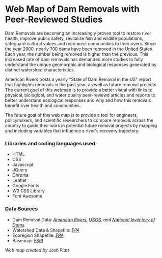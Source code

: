 # Web Map of Dam Removals with Peer-Reviewed Studies

Dam Removals are becoming an increasingly proven tool to restore river health, improve public safety, revitalize fish and wildlife populations, safeguard cultural values and reconnect communities to their rivers.  Since the year 2000, nearly 700 dams have been removed in the United States.  Each year, the number being removed is higher than the previous.  This increased rate of dam removals has demanded more studies to fully understand the unique geomorphic and biological responses generated by distinct watershed characteristics.

American Rivers posts a yearly "State of Dam Removal in the US" report that highlights removals in the past year, as well as future removal projects. The current goal of this webmap is to provide a better visual with links to physical, biological, and water quality peer-reviewd articles and reports to better understand ecological responses and why and how this removals benefit river health and communities.

The future goal of this web map is to provide a tool for engineers, policymakers, and scientific researchers to compare removals across the country to guide their work in potential future removal projects by mapping and including variables that influence a river's recovery trajectory.

### Libraries and coding languages used:
* HTML
* CSS
* Javascript
* JQuery
* Chroma
* Leaflet
* Google Fonts
* W3 CSS Library
* Font Awesome

### Data Sources
* Dam Removal Data: <i><a href="https://www.americanrivers.org/DamRemovalDatabase">American Rivers</a>,
<a href="https://www.epa.gov/eco-research/level-iii-and-iv-ecoregions-continental-united-states">USGS</a>, and <a href="https://catalog.data.gov/dataset/national-inventory-of-dams-nid/resource/2ab4340e-ce7f-4481-b633-4f11f4e8b4f4">National Inventory of Dams</a>.</i><BR>
* Watershed Data & Shapefile: <i><a href="https://www.epa.gov/wsio/wsio-indicator-data-library">EPA</a></i><BR>
* Ecoregion Shapefile: <i><a href="https://www.epa.gov/eco-research/level-iii-and-iv-ecoregions-continental-united-states">EPA</a></i><BR>
* Basemap: <i><a href="https://server.arcgisonline.com/ArcGIS/rest/services/World_Imagery/MapServer/tile/{z}/{y}/{x}'">ESRI</i></a>
  
*Web map created by Josh Platt* 
